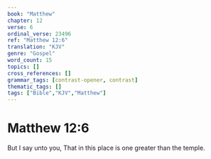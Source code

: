 ```yaml
---
book: "Matthew"
chapter: 12
verse: 6
ordinal_verse: 23496
ref: "Matthew 12:6"
translation: "KJV"
genre: "Gospel"
word_count: 15
topics: []
cross_references: []
grammar_tags: [contrast-opener, contrast]
thematic_tags: []
tags: ["Bible","KJV","Matthew"]
---
```


# Matthew 12:6

But I say unto you, That in this place is one greater than the temple.
